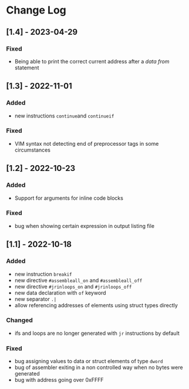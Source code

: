 # Change Log

## [1.4] - 2023-04-29

### Fixed

* Being able to print the correct current address after a _data_ _from_ statement

## [1.3] - 2022-11-01
 
### Added  

* new instructions `continue`and `continueif`

### Fixed

* VIM syntax not detecting end of preprocessor tags in some circumstances

## [1.2] - 2022-10-23
 
### Added  

* Support for arguments for inline code blocks

### Fixed

* bug when showing certain expression in output listing file

## [1.1] - 2022-10-18
 
### Added  

* new instruction `breakif`
* new directive `#assembleall_on` and `#assembleall_off`
* new directive `#jrinloops_on` and `#jrinloops_off`
* new data declaration with `of` keyword
* new separator `.|`
* allow referencing addresses of elements using struct types directly

### Changed
 
* ifs and loops are no longer generated with `jr` instructions by default

### Fixed

* bug assigning values to data or struct elements of type `dword`
* bug of assembler exiting in a non controlled way when no bytes were generated
* bug with address going over 0xFFFF

